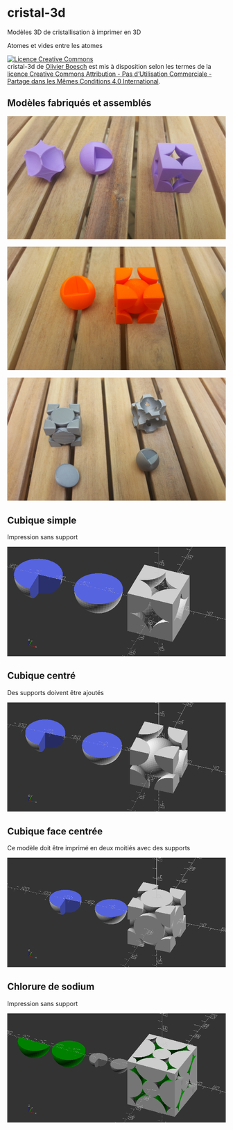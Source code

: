 # cristal-3d

Modèles 3D de cristallisation à imprimer en 3D

Atomes et vides entre les atomes

<a rel="license" href="http://creativecommons.org/licenses/by-nc-sa/4.0/"><img alt="Licence Creative Commons" style="border-width:0" src="https://i.creativecommons.org/l/by-nc-sa/4.0/88x31.png" /></a><br /><span xmlns:dct="http://purl.org/dc/terms/" property="dct:title">cristal-3d</span> de <a xmlns:cc="http://creativecommons.org/ns#" href="https://github.com/olivier-boesch/cristal-3d/" property="cc:attributionName" rel="cc:attributionURL">Olivier Boesch</a> est mis à disposition selon les termes de la <a rel="license" href="http://creativecommons.org/licenses/by-nc-sa/4.0/">licence Creative Commons Attribution - Pas d’Utilisation Commerciale - Partage dans les Mêmes Conditions 4.0 International</a>.

## Modèles fabriqués et assemblés
![realcs](https://github.com/olivier-boesch/cristal-3d/raw/master/real_cs.jpg)

![realcc](https://github.com/olivier-boesch/cristal-3d/raw/master/real_cc.jpg)

![realcfc](https://github.com/olivier-boesch/cristal-3d/raw/master/real_cfc.jpg)

## Cubique simple
Impression sans support

![cs](https://github.com/olivier-boesch/cristal-3d/raw/master/maille_cs.png)

## Cubique centré
Des supports doivent être ajoutés

![cc](https://github.com/olivier-boesch/cristal-3d/raw/master/maille_cc.png)

## Cubique face centrée
Ce modèle doit être imprimé en deux moitiés avec des supports

![cfc](https://github.com/olivier-boesch/cristal-3d/raw/master/maille_cfc.png)

## Chlorure de sodium
Impression sans support

![NaCl](https://github.com/olivier-boesch/cristal-3d/raw/master/maille_NaCl.png)
